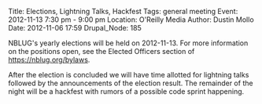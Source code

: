 Title: Elections, Lightning Talks, Hackfest
Tags: general meeting
Event: 2012-11-13 7:30 pm - 9:00 pm
Location: O'Reilly Media
Author: Dustin Mollo
Date: 2012-11-06 17:59
Drupal_Node: 185

NBLUG's yearly elections will be held on 2012-11-13. For more information on the positions open, see the Elected Officers section of <https://nblug.org/bylaws>.

After the election is concluded we will have time allotted for lightning talks followed by the announcements of the election result. The remainder of the night will be a hackfest with rumors of a possible code sprint happening.
